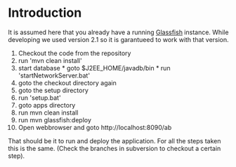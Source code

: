 # Introduction #

It is assumed here that you already have a running [Glassfish](http://glassfish.java.dev.net) instance. While developing we used version 2.1 so it is garantueed to work with that version.

  1. Checkout the code from the repository
  1. run 'mvn clean install'
  1. start database
    * goto $J2EE\_HOME/javadb/bin
    * run 'startNetworkServer.bat'
  1. goto the checkout directory again
  1. goto the setup directory
  1. run 'setup.bat'
  1. goto apps directory
  1. run mvn clean install
  1. run mvn glassfish:deploy
  1. Open webbrowser and goto http://localhost:8090/ab

That should be it to run and deploy the application. For all the steps taken this is the same. (Check the branches in subversion to checkout a certain step).